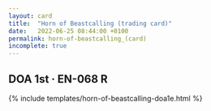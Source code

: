 ```yaml
---
layout: card
title:  "Horn of Beastcalling (trading card)"
date:   2022-06-25 08:44:00 +0100
permalink: horn-of-beastcalling_(card)
incomplete: true
---
```


## DOA 1st &middot; EN-068 R

{% include templates/horn-of-beastcalling-doa1e.html %}